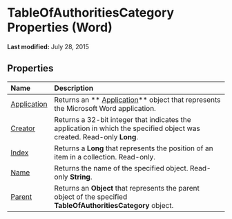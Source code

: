
# TableOfAuthoritiesCategory Properties (Word)

 **Last modified:** July 28, 2015


## Properties



|**Name**|**Description**|
|:-----|:-----|
| [Application](5e2c283f-15bd-e1e0-b0a5-d19e1784f9b9.md)|Returns an  ** [Application](d1cf6f8f-4e88-bf01-93b4-90a83f79cb44.md)** object that represents the Microsoft Word application.|
| [Creator](cf7f8dec-174a-f10d-f631-c65ad589f97f.md)|Returns a 32-bit integer that indicates the application in which the specified object was created. Read-only  **Long**.|
| [Index](c4d4b05a-bc71-3606-c7ad-5a45f045ecf6.md)|Returns a  **Long** that represents the position of an item in a collection. Read-only.|
| [Name](dd479971-a38c-13f8-66dc-806d38af0ba5.md)|Returns the name of the specified object. Read-only  **String**.|
| [Parent](f3042735-9a1f-c843-0912-07f8d445ece6.md)|Returns an  **Object** that represents the parent object of the specified **TableOfAuthoritiesCategory** object.|
